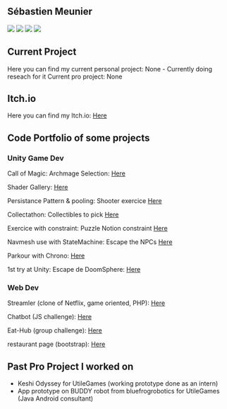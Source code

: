 ## Sébastien Meunier

![](https://img.shields.io/badge/Job-JuniorGameDev-purple)
![](https://img.shields.io/badge/Engine-Unity-black)
![](https://img.shields.io/badge/Company-LookingForJob-blue)
![](https://img.shields.io/badge/CurrentProject-None-red)


## Current Project

Here you can find my current personal project: None - Currently doing reseach for it
Current pro project: None

## Itch.io

Here you can find my Itch.io: [Here](https://meunierseb.itch.io/)

## Code Portfolio of some projects

### Unity Game Dev
Call of Magic: Archmage Selection: [Here](https://github.com/MeunierS/Call-of-magic-archamage-selection)

Shader Gallery: [Here](https://github.com/MeunierS/shader-gallery)

Persistance Pattern & pooling: Shooter exercice [Here](https://github.com/MeunierS/persistance-pattern)

Collectathon: Collectibles to pick [Here](https://github.com/MeunierS/collectathon)

Exercice with constraint: Puzzle Notion constraint [Here](https://github.com/MeunierS/exo-25-04-24)

Navmesh use with StateMachine: Escape the NPCs [Here](https://github.com/MeunierS/raycast-navmesh)

Parkour with Chrono: [Here](https://github.com/MeunierS/parkour-9000)

1st try at Unity: Escape de DoomSphere: [Here](https://github.com/MeunierS/chase-simulator)

### Web Dev
Streamler (clone of Netflix, game oriented, PHP): [Here](https://github.com/MeunierS/Getflix)

Chatbot (JS challenge): [Here](https://github.com/soufianecode/Chatbot)

Eat-Hub (group challenge): [Here](https://github.com/AlexJS6/Eat-Hub)

restaurant page (bootstrap): [Here](https://github.com/MeunierS/restaurant-css-framework)

## Past Pro Project I worked on

* Keshi Odyssey for UtileGames (working prototype done as an intern)
* App prototype on BUDDY robot from bluefrogrobotics for UtileGames (Java Android consultant)

